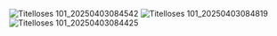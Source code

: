 ![Titelloses 101_20250403084542](https://github.com/user-attachments/assets/6a876863-3095-4c5a-841b-b901f723ed0b)
![Titelloses 101_20250403084819](https://github.com/user-attachments/assets/cd6f7b36-58ad-454e-8a64-77ef1c2f4e45)
![Titelloses 101_20250403084425](https://github.com/user-attachments/assets/dfa33373-9d35-4468-bba8-9bb022cc6127)
